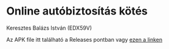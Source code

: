 # Online autóbiztosítás kötés
Keresztes Balázs István (EDX59V)

Az APK file itt található a Releases pontban vagy [ezen a linken](https://github.com/Xeno789/mobilalk/releases/tag/release)
